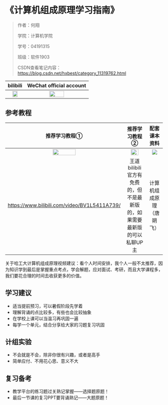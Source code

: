 # 《计算机组成原理学习指南》

> 作者：何翔 			 
>
> 学院：计算机学院	 
>
> 学号：04191315	
>
> 班级：软件1903
>
> CSDN查看笔记内容： https://blog.csdn.net/hxbest/category_11319762.html

|                           bilibili                           |                   WeChat official account                    |
| :----------------------------------------------------------: | :----------------------------------------------------------: |
| <img width="60%" src="https://img-blog.csdnimg.cn/img_convert/96321ca49ce798da3095c0cb4c2bcafa.png"> | <img width="50%" src="https://img-blog.csdnimg.cn/img_convert/4488f9f9de1c18bb21c82f5657598d0d.png"> |

## 参考教程

|                        推荐学习教程①                         |                        推荐学习教程②                         |                         配套课本资料                         |
| :----------------------------------------------------------: | :----------------------------------------------------------: | :----------------------------------------------------------: |
| <img width="45%" hight="50%" src="https://i1.hdslb.com/bfs/archive/5a290831e634e8486a289877eeb2144f4ad75d02.jpg@672w_378h_1c_!web-search-common-cover"> | <img width="65%" hight="70%" src="https://i2.hdslb.com/bfs/archive/ddaccdbe0339423ff2c0eec674242fd1663c48aa.jpg@672w_378h_1c_!web-search-common-cover"> | <img src="https://img-blog.csdnimg.cn/20210828200924831.jpeg?x-oss-process=image/resize,m_fixed,h_224,w_224"> |
|         https://www.bilibili.com/video/BV1L5411A739/         | 王道bilibili官方有免费的，但不是最新版的，如果需要最新版的可以私聊UP主 |                   计算机组成原理（唐朔飞）                   |

关于哈工大计算机组成原理视频建议：看个人时间安排，我个人一般不太推荐，因为知识学到最后是掌握重点考点，学会解题，应对面试、考研，而且大学课程多，我们要花合理的时间去收获更多的价值。

## 学习建议

- 适当提前预习，可以暑假阶段先学着
- 理解背诵的点比较多，有些也会比较抽象
- 在学校上课可以当温习再巩固一遍
- 每学一个单元，结合分享给大家的习题复习巩固

## 计组实验

- 不会就是不会，除非你很有兴趣，或者是高手
- 简单应付、不用花心思、意义不大

## 复习备考

- 教学平台的练习题过关熟记掌握——选择题原题！
- 最后一节课的复习PPT要背诵熟记——大题原题！
